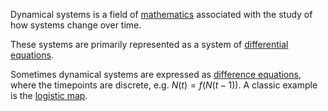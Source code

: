 
Dynamical systems is a field of [mathematics](mathematics.md) associated with the study of how systems change over time. 

These systems are primarily represented as a system of [differential equations](differential_equation.md).



Sometimes dynamical systems are expressed as [difference equations](difference_equation.md), where the timepoints are discrete, e.g. $N(t)=f(N(t-1))$. A classic example is the [logistic map](logistic_map.md). 